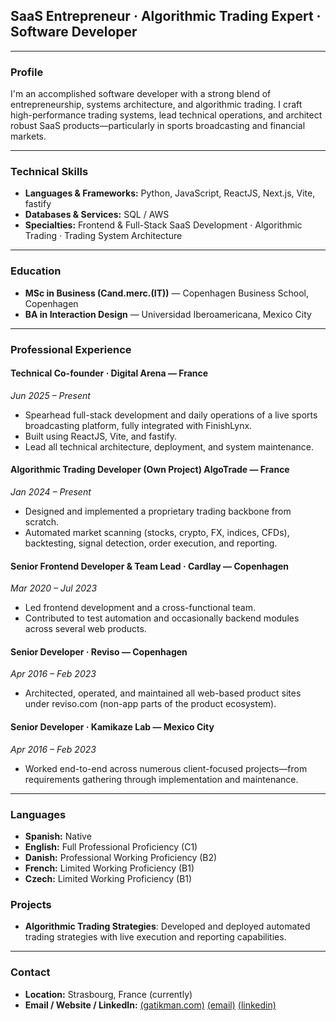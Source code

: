## SaaS Entrepreneur · Algorithmic Trading Expert · Software Developer

---

###  Profile
I'm an accomplished software developer with a strong blend of entrepreneurship, systems architecture, and algorithmic trading. I craft high-performance trading systems, lead technical operations, and architect robust SaaS products—particularly in sports broadcasting and financial markets.

---

###  Technical Skills
- **Languages & Frameworks:** Python, JavaScript, ReactJS, Next.js, Vite, fastify  
- **Databases & Services:** SQL / AWS  
- **Specialties:** Frontend & Full-Stack SaaS Development · Algorithmic Trading · Trading System Architecture

---

###  Education
- **MSc in Business (Cand.merc.(IT))** — Copenhagen Business School, Copenhagen
- **BA in Interaction Design** — Universidad Iberoamericana, Mexico City

---

###  Professional Experience

#### **Technical Co-founder** · Digital Arena — France  
_Jun 2025 – Present_  
- Spearhead full-stack development and daily operations of a live sports broadcasting platform, fully integrated with FinishLynx.  
- Built using ReactJS, Vite, and fastify.  
- Lead all technical architecture, deployment, and system maintenance.

#### **Algorithmic Trading Developer (Own Project)** AlgoTrade — France  
_Jan 2024 – Present_  
- Designed and implemented a proprietary trading backbone from scratch.  
- Automated market scanning (stocks, crypto, FX, indices, CFDs), backtesting, signal detection, order execution, and reporting.

#### **Senior Frontend Developer & Team Lead** · Cardlay — Copenhagen  
_Mar 2020 – Jul 2023_  
- Led frontend development and a cross-functional team.  
- Contributed to test automation and occasionally backend modules across several web products.

#### **Senior Developer** · Reviso — Copenhagen  
_Apr 2016 – Feb 2023_  
- Architected, operated, and maintained all web-based product sites under reviso.com (non-app parts of the product ecosystem).

#### **Senior Developer** · Kamikaze Lab — Mexico City  
_Apr 2016 – Feb 2023_  
- Worked end-to-end across numerous client-focused projects—from requirements gathering through implementation and maintenance.

---

### Languages
- **Spanish:** Native
- **English:** Full Professional Proficiency (C1)
- **Danish:** Professional Working Proficiency (B2)
- **French:** Limited Working Proficiency (B1)
- **Czech:** Limited Working Proficiency (B1)

###  Projects
- **Algorithmic Trading Strategies**: Developed and deployed automated trading strategies with live execution and reporting capabilities.

---

###  Contact
- **Location:** Strasbourg, France (currently)  
- **Email / Website / LinkedIn:** [(gatikman.com)](https://gatikman.com/) [(email)](mailto:gatikman@gmail.com) [(linkedin)](https://www.linkedin.com/in/alejandro-gatica/)
